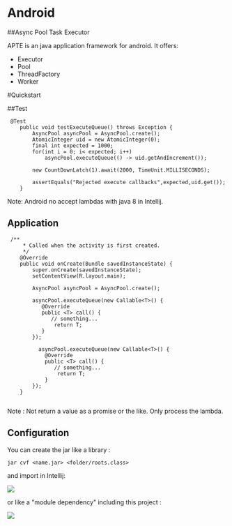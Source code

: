 Android 
================================

##Async Pool Task Executor

APTE is an java application framework for android.
It offers:

* Executor
* Pool
* ThreadFactory
* Worker


#Quickstart

##Test
```
 @Test
    public void testExecuteQueue() throws Exception {
        AsyncPool asyncPool = AsyncPool.create();
        AtomicInteger uid = new AtomicInteger(0);
        final int expected = 1000;
        for(int i = 0; i< expected; i++)
            asyncPool.executeQueue(() -> uid.getAndIncrement());

        new CountDownLatch(1).await(2000, TimeUnit.MILLISECONDS);

        assertEquals("Rejected execute callbacks",expected,uid.get());
    }
```

Note: Android no accept lambdas with java 8 in Intellij.

## Application
```
 /**
     * Called when the activity is first created.
     */
    @Override
    public void onCreate(Bundle savedInstanceState) {
        super.onCreate(savedInstanceState);
        setContentView(R.layout.main);
      
        AsyncPool asyncPool = AsyncPool.create();

        asyncPool.executeQueue(new Callable<T>() {
           @Override
           public <T> call() {
              // something...
               return T;
           }
        });

          asyncPool.executeQueue(new Callable<T>() {
            @Override
            public <T> call() {
               // something...
                return T;
            }
        });
    }
    
```
Note : Not return a value as a promise or the like. Only process the lambda.

## Configuration

You can create the jar like a library :

``` jar cvf <name.jar> <folder/roots.class> ```

and import in Intellij:

![](http://s14.postimg.org/i1vsentxd/Screen_Shot_2014_10_16_at_16_16_02.png)

or like a "module dependency" including this project :

![](http://s27.postimg.org/e42va8as3/Screen_Shot_2014_10_16_at_17_16_46.png)





